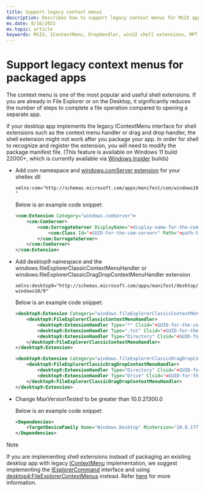 ```yaml
---
title: Support legacy context menus
description: Describes how to support legacy context menus for MSIX apps.
ms.date: 8/16/2021
ms.topic: article
keywords: MSIX, IContextMenu, DropHandler, win32 shell extensions, MPT, MSIX Packaging Tool
---
```


# Support legacy context menus for packaged apps

The context menu is one of the most popular and useful shell extensions. If you are already in File Explorer or on the Desktop, it significantly reduces the number of steps to complete a file operation compared to opening a separate app.

If your desktop app implements the legacy IContextMenu interface for shell extensions such as the context menu handler or drag and drop handler, the shell extension might not work after you package your app. In order for shell to recognize and register the extension, you will need to modify the package manifest file.
(This feature is available on Windows 11 build 22000+, which is currently available via [Windows Insider](https://insider.windows.com/) builds)

- Add com namespace and [windows.comServer extension](/uwp/schemas/appxpackage/uapmanifestschema/element-com-surrogateserver) for your shellex dll
    
    `xmlns:com="http://schemas.microsoft.com/appx/manifest/com/windows10"`

    Below is an example code snippet:
    ```xml
    <com:Extension Category="windows.comServer">
        <com:ComServer>
            <com:SurrogateServer DisplayName="<display-name-for-the-com-server>">
                <com:Class Id="<GUID-for-the-com-server>" Path="<path-to-the-com-server-or-dll>" ThreadingModel="STA" />
            </com:SurrogateServer>
        </com:ComServer>
    </com:Extension>
    ```

- Add desktop9 namespace and the windows.fileExplorerClassicContextMenuHandler or windows.fileExplorerClassicDragDropContextMenuHandler extension

    `xmlns:desktop9="http://schemas.microsoft.com/appx/manifest/desktop/windows10/9"`

    Below is an example code snippet:
    ```xml
    <desktop9:Extension Category="windows.fileExplorerClassicContextMenuHandler">
        <desktop9:FileExplorerClassicContextMenuHandler>
            <desktop9:ExtensionHandler Type="*" Clsid="<GUID-for-the-com-server>" />
            <desktop9:ExtensionHandler Type=".txt" Clsid="<GUID-for-the-com-server>" />
            <desktop9:ExtensionHandler Type="Directory" Clsid="<GUID-for-the-com-server>" />
        </desktop9:FileExplorerClassicContextMenuHandler>
    </desktop9:Extension>
    
    <desktop9:Extension Category="windows.fileExplorerClassicDragDropContextMenuHandler">
        <desktop9:FileExplorerClassicDragDropContextMenuHandler>
            <desktop9:ExtensionHandler Type="Directory" Clsid="<GUID-for-the-com-server>" />
            <desktop9:ExtensionHandler Type="Drive" Clsid="<GUID-for-the-com-server>" />
        </desktop9:FileExplorerClassicDragDropContextMenuHandler>
    </desktop9:Extension>
    ```

- Change MaxVersionTested to be greater than 10.0.21300.0
  
    Below is an example code snippet:
    ```xml
    <Dependencies>
        <TargetDeviceFamily Name="Windows.Desktop" MinVersion="10.0.17763.0" MaxVersionTested="10.0.21301.0" />
    </Dependencies>
    ```

> [!NOTE]
> If you are implementing shell extensions instead of packaging an existing desktop app with legacy [IContextMenu](/windows/win32/api/shobjidl_core/nn-shobjidl_core-icontextmenu) implementation, we suggest implementing the [IExplorerCommand](/windows/desktop/api/shobjidl_core/nn-shobjidl_core-iexplorercommand) interface and using [desktop4:FileExplorerContextMenus](/uwp/schemas/appxpackage/uapmanifestschema/element-desktop4-fileexplorercontextmenus) instead. Refer [here](/windows/win32/shell/shortcut-choose-method) for more information. 
